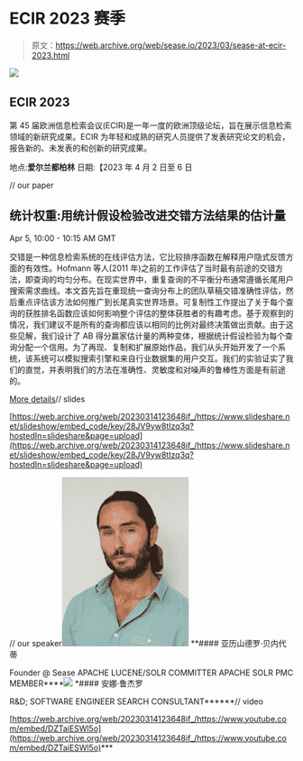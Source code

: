 # ECIR 2023 赛季

> 原文：<https://web.archive.org/web/sease.io/2023/03/sease-at-ecir-2023.html>

![](img/84b691fc57932e05774539d07e826e33.png)

## ECIR 2023

第 45 届欧洲信息检索会议(ECIR)是一年一度的欧洲顶级论坛，旨在展示信息检索领域的新研究成果。ECIR 为年轻和成熟的研究人员提供了发表研究论文的机会，报告新的、未发表的和创新的研究成果。

地点:**爱尔兰都柏林**
日期:【2023 年 4 月 2 日至 6 日

// our paper

## 统计权重:用统计假设检验改进交错方法结果的估计量

Apr 5, 10:00 - 10:15 AM GMT

交错是一种信息检索系统的在线评估方法，它比较排序函数在解释用户隐式反馈方面的有效性。Hofmann 等人(2011 年)之前的工作评估了当时最有前途的交错方法，即查询的均匀分布。在现实世界中，重复查询的不平衡分布通常遵循长尾用户搜索需求曲线。本文首先旨在重现统一查询分布上的团队草稿交错准确性评估，然后重点评估该方法如何推广到长尾真实世界场景。可复制性工作提出了关于每个查询的获胜排名函数应该如何影响整个评估的整体获胜者的有趣考虑。基于观察到的情况，我们建议不是所有的查询都应该以相同的比例对最终决策做出贡献。由于这些见解，我们设计了 AB 得分赢家估计量的两种变体，根据统计假设检验为每个查询分配一个信用。为了再现、复制和扩展原始作品，我们从头开始开发了一个系统，该系统可以模拟搜索引擎和来自行业数据集的用户交互。我们的实验证实了我们的直觉，并表明我们的方法在准确性、灵敏度和对噪声的鲁棒性方面是有前途的。

[More details](https://web.archive.org/web/20230314123648/https://app.clearevent.com/eventPortal#/event/3516d909-5b86-483d-ba7e-e9a25a1c2bae/schedules/1219)// slides

[https://web.archive.org/web/20230314123648if_/https://www.slideshare.net/slideshow/embed_code/key/28JV9yw8tIzq3q?hostedIn=slideshare&page=upload](https://web.archive.org/web/20230314123648if_/https://www.slideshare.net/slideshow/embed_code/key/28JV9yw8tIzq3q?hostedIn=slideshare&page=upload)

// our speaker![](img/8772039028aa2ee4da60f99b6d2f3f8f.png)[](https://web.archive.org/web/20230314123648/https://www.linkedin.com/in/alexbenedetti/)*[](https://web.archive.org/web/20230314123648/https://twitter.com/AlexBenedetti)* **#### 亚历山德罗·贝内代蒂

Founder @ Sease
APACHE LUCENE/SOLR COMMITTER
APACHE SOLR PMC MEMBER****![](img/9f01b79b02c6b1b47702a31f7baf9783.png)[](https://web.archive.org/web/20230314123648/https://www.linkedin.com/in/anna-ruggero-482902153/) *#### 安娜·鲁杰罗

R&D; SOFTWARE ENGINEER
SEARCH CONSULTANT******// video

[https://web.archive.org/web/20230314123648if_/https://www.youtube.com/embed/DZTaiESWl5o](https://web.archive.org/web/20230314123648if_/https://www.youtube.com/embed/DZTaiESWl5o)***